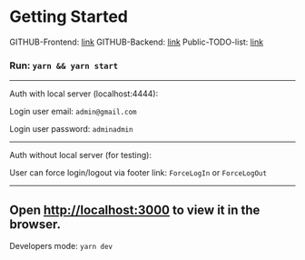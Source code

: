 # Getting Started 

GITHUB-Frontend: [link](https://github.com/xxrom/crypto-test/)
GITHUB-Backend: [link](https://github.com/xxrom/crypto-test-back/)
Public-TODO-list: [link](https://waiting-columnist-390.notion.site/CoinMena-todo-203a6a1c06bc4813a0f1426b578d3baf)

### Run: `yarn && yarn start`

---
Auth with local server (localhost:4444):

Login user email: `admin@gmail.com`

Login user password: `adminadmin`

---
Auth without local server (for testing):

User can force login/logout via footer link: `ForceLogIn` or `ForceLogOut`

---
Open [http://localhost:3000](http://localhost:3000) to view it in the browser.
---
Developers mode: `yarn dev`
